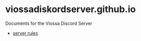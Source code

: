 # viossadiskordserver.github.io
Documents for the Viossa Discord Server
- [server rules](viossadiskordserver.github.io/rules)
